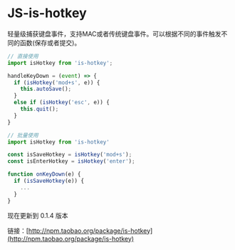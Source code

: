 # JS-is-hotkey

轻量级捕获键盘事件，支持MAC或者传统键盘事件。可以根据不同的事件触发不同的函数(保存或者提交)。

~~~js
// 直接使用
import isHotkey from 'is-hotkey';

handleKeyDown = (event) => {
  if (isHotkey('mod+s', e)) {
    this.autoSave();
  }
  else if (isHotkey('esc', e)) {
    this.quit();
  }
}

// 批量使用
import isHotkey from 'is-hotkey'

const isSaveHotkey = isHotkey('mod+s');
const isEnterHotkey = isHotkey('enter');

function onKeyDown(e) {
  if (isSaveHotkey(e)) {
    ...
  }
}
~~~

现在更新到 0.1.4 版本

链接：[http://npm.taobao.org/package/is-hotkey](http://npm.taobao.org/package/is-hotkey)
